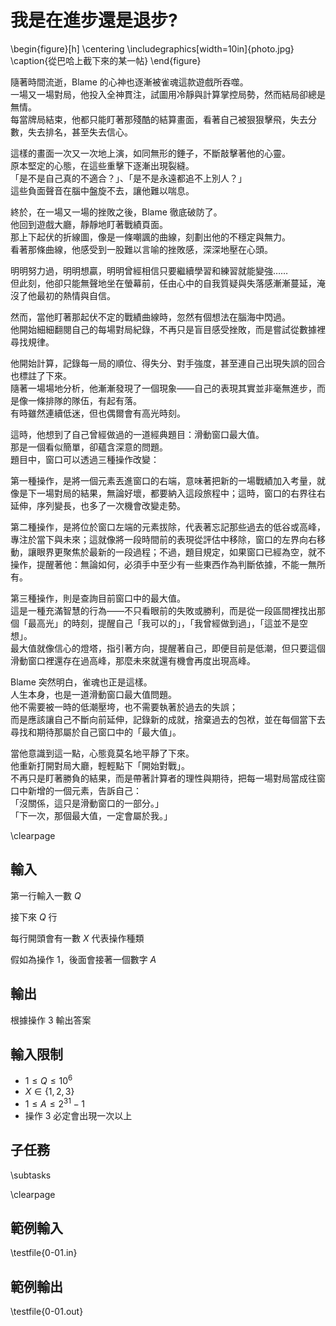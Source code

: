 # 我是在進步還是退步?

\begin{figure}[h]
\centering
\includegraphics[width=10in]{photo.jpg}
\caption{從巴哈上截下來的某一帖}
\end{figure}

隨著時間流逝，Blame 的心神也逐漸被雀魂這款遊戲所吞噬。  
一場又一場對局，他投入全神貫注，試圖用冷靜與計算掌控局勢，然而結局卻總是無情。  
每當牌局結束，他都只能盯著那殘酷的結算畫面，看著自己被狠狠擊飛，失去分數，失去排名，甚至失去信心。  

這樣的畫面一次又一次地上演，如同無形的錘子，不斷敲擊著他的心靈。  
原本堅定的心態，在這些重擊下逐漸出現裂縫。  
「是不是自己真的不適合？」、「是不是永遠都追不上別人？」  
這些負面聲音在腦中盤旋不去，讓他難以喘息。  

終於，在一場又一場的挫敗之後，Blame 徹底破防了。  
他回到遊戲大廳，靜靜地盯著戰績頁面。  
那上下起伏的折線圖，像是一條嘲諷的曲線，刻劃出他的不穩定與無力。  
看著那條曲線，他感受到一股難以言喻的挫敗感，深深地壓在心頭。  

明明努力過，明明想贏，明明曾經相信只要繼續學習和練習就能變強……  
但此刻，他卻只能無聲地坐在螢幕前，任由心中的自我質疑與失落感漸漸蔓延，淹沒了他最初的熱情與自信。

然而，當他盯著那起伏不定的戰績曲線時，忽然有個想法在腦海中閃過。  
他開始細細翻閱自己的每場對局紀錄，不再只是盲目感受挫敗，而是嘗試從數據裡尋找規律。  

他開始計算，記錄每一局的順位、得失分、對手強度，甚至連自己出現失誤的回合也標註了下來。  
隨著一場場地分析，他漸漸發現了一個現象——自己的表現其實並非毫無進步，而是像一條排隊的隊伍，有起有落。  
有時雖然連續低迷，但也偶爾會有高光時刻。  

這時，他想到了自己曾經做過的一道經典題目：滑動窗口最大值。  
那是一個看似簡單，卻蘊含深意的問題。  
題目中，窗口可以透過三種操作改變：  

第一種操作，是將一個元素丟進窗口的右端，意味著把新的一場戰績加入考量，就像是下一場對局的結果，無論好壞，都要納入這段旅程中；這時，窗口的右界往右延伸，序列變長，也多了一次機會改變走勢。  

第二種操作，是將位於窗口左端的元素拔除，代表著忘記那些過去的低谷或高峰，專注於當下與未來；這就像將一段時間前的表現從評估中移除，窗口的左界向右移動，讓眼界更聚焦於最新的一段過程；不過，題目規定，如果窗口已經為空，就不操作，提醒著他：無論如何，必須手中至少有一些東西作為判斷依據，不能一無所有。  

第三種操作，則是查詢目前窗口中的最大值。  
這是一種充滿智慧的行為——不只看眼前的失敗或勝利，而是從一段區間裡找出那個「最高光」的時刻，提醒自己「我可以的」，「我曾經做到過」，「這並不是空想」。  
最大值就像信心的燈塔，指引著方向，提醒著自己，即便目前是低潮，但只要這個滑動窗口裡還存在過高峰，那麼未來就還有機會再度出現高峰。  

Blame 突然明白，雀魂也正是這樣。  
人生本身，也是一道滑動窗口最大值問題。  
他不需要被一時的低潮壓垮，也不需要執著於過去的失誤；  
而是應該讓自己不斷向前延伸，記錄新的成就，捨棄過去的包袱，並在每個當下去尋找和期待那屬於自己窗口中的「最大值」。  

當他意識到這一點，心態竟莫名地平靜了下來。  
他重新打開對局大廳，輕輕點下「開始對戰」。  
不再只是盯著勝負的結果，而是帶著計算者的理性與期待，把每一場對局當成往窗口中新增的一個元素，告訴自己：  
「沒關係，這只是滑動窗口的一部分。」  
「下一次，那個最大值，一定會屬於我。」

\clearpage

## 輸入
第一行輸入一數 $Q$

接下來 $Q$ 行

每行開頭會有一數 $X$ 代表操作種類

假如為操作 $1$，後面會接著一個數字 $A$

## 輸出
根據操作 $3$ 輸出答案

## 輸入限制
 - $1 \le Q \le 10^6$
 - $X \in \{1, 2, 3\}$
 - $1 \le A \le 2^{31}-1$
 - 操作 $3$ 必定會出現一次以上

## 子任務
\subtasks

\clearpage

## 範例輸入
\testfile{0-01.in}

## 範例輸出
\testfile{0-01.out}
